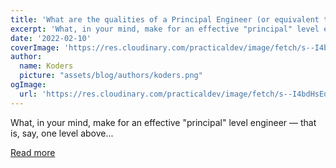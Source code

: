 ```yaml
---
title: 'What are the qualities of a Principal Engineer (or equivalent title)?'
excerpt: 'What, in your mind, make for an effective "principal" level engineer — that is, say, one level above...'
date: '2022-02-10'
coverImage: 'https://res.cloudinary.com/practicaldev/image/fetch/s--I4bdHsEq--/c_imagga_scale,f_auto,fl_progressive,h_420,q_auto,w_1000/https://dev-to-uploads.s3.amazonaws.com/uploads/articles/fis110lk5jei5sm4n5ao.png'
author:
  name: Koders
  picture: "assets/blog/authors/koders.png"
ogImage:
  url: 'https://res.cloudinary.com/practicaldev/image/fetch/s--I4bdHsEq--/c_imagga_scale,f_auto,fl_progressive,h_420,q_auto,w_1000/https://dev-to-uploads.s3.amazonaws.com/uploads/articles/fis110lk5jei5sm4n5ao.png'
---
```


What, in your mind, make for an effective "principal" level engineer — that is, say, one level above...

[Read more](https://dev.to/ben/what-are-the-qualities-of-a-principal-engineer-or-equivalent-title-50aj)
